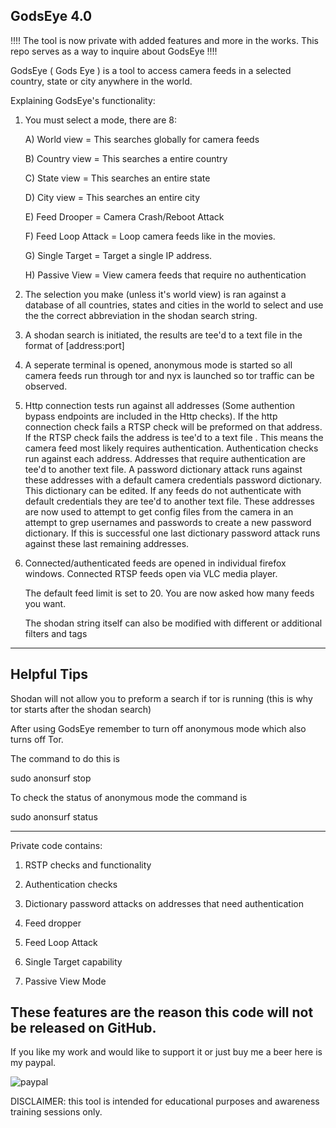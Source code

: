 GodsEye 4.0
------------------
!!!! The tool is now private with added features and more in the works. This repo serves as a way to inquire about GodsEye !!!!
                             
                        

GodsEye ( Gods Eye ) is a tool to access camera feeds in a selected country, state or city anywhere in the world.

Explaining GodsEye's functionality:

1) You must select a mode, there are 8:

    A) World view = This searches globally for camera feeds
  
    B) Country view = This searches a entire country
  
    C) State view = This searches an entire state
  
    D) City view = This searches an entire city

    E) Feed Drooper = Camera Crash/Reboot Attack

    F) Feed Loop Attack = Loop camera feeds like in the movies.

    G) Single Target = Target a single IP address.

    H) Passive View = View camera feeds that require no authentication
  
3) The selection you make (unless it's world view) is ran against a database of all countries, states and cities in the world to 
select and use the the correct abbreviation in the shodan search string.

4) A shodan search is initiated, the results are tee'd to a text file in the format of [address:port]

5) A seperate terminal is opened, anonymous mode is started so all camera feeds run through tor
and nyx is launched so tor traffic can be observed.

6) Http connection tests run against all addresses 
(Some authention bypass endpoints are included in the Http checks). 
If the http connection check fails a RTSP check will be preformed on that address. If the RTSP check 
fails the address is tee'd to a text file . This means the camera feed most likely requires authentication. 
Authentication checks run against each address. Addresses that require authentication are tee'd to 
another text file. A password dictionary attack runs against these addresses with a default camera credentials 
password dictionary. This dictionary can be edited. If any feeds do not authenticate 
with default credentials they are tee'd to another text file. These addresses are now used to attempt to get config files 
from the camera in an attempt to grep usernames and passwords to create a new password dictionary. If this is successful 
one last dictionary password attack runs against these last remaining addresses.

7) Connected/authenticated feeds are opened in individual firefox windows. Connected RTSP feeds open via VLC media player.

     The default feed limit is set to 20. You are now asked how many feeds you want. 

     The shodan string itself can also be modified with different or additional filters and tags


-----------------------------------
Helpful Tips
-------------------------------------
Shodan will not allow you to preform a search if tor is running (this is why tor starts after the shodan search)

After using GodsEye remember to turn off anonymous mode which also turns off Tor. 

The command to do this is

sudo anonsurf stop

To check the status of anonymous mode the command is

sudo anonsurf status


----------------------------------------------------------------
Private code contains:

1) RSTP checks and functionality

2) Authentication checks

3) Dictionary password attacks on addresses that need authentication

4) Feed dropper

5) Feed Loop Attack

6) Single Target capability

7) Passive View Mode 

These features are the reason this code will not be released on GitHub.
------------------------------------------------------------------------


If you like my work and would like to support it or just buy me a beer here is my paypal.

![paypal](https://github.com/user-attachments/assets/c9206ff2-76bd-4c1e-9998-3f8f4ad690e4)





DISCLAIMER: this tool is intended for educational purposes and awareness training sessions only.








